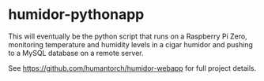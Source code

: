 # humidor-pythonapp

This will eventually be the python script that runs on a Raspberry Pi Zero, monitoring temperature and humidity levels in a cigar humidor and pushing to a MySQL database on a remote server.

See https://github.com/humantorch/humidor-webapp for full project details.